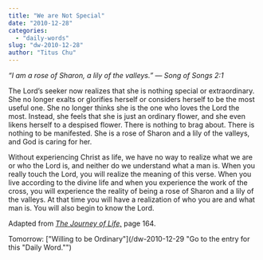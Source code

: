 ```yaml
---
title: "We are Not Special"
date: "2010-12-28"
categories: 
  - "daily-words"
slug: "dw-2010-12-28"
author: "Titus Chu"
---
```


_“I am a rose of Sharon, a lily of the valleys.” — Song of Songs 2:1_

The Lord’s seeker now realizes that she is nothing special or extraordinary. She no longer exalts or glorifies herself or considers herself to be the most useful one. She no longer thinks she is the one who loves the Lord the most. Instead, she feels that she is just an ordinary flower, and she even likens herself to a despised flower. There is nothing to brag about. There is nothing to be manifested. She is a rose of Sharon and a lily of the valleys, and God is caring for her.

Without experiencing Christ as life, we have no way to realize what we are or who the Lord is, and neither do we understand what a man is. When you really touch the Lord, you will realize the meaning of this verse. When you live according to the divine life and when you experience the work of the cross, you will experience the reality of being a rose of Sharon and a lily of the valleys. At that time you will have a realization of who you are and what man is. You will also begin to know the Lord.

Adapted from _[The Journey of Life,](/book-journey "Go to the listing for this book.")_ page 164.

Tomorrow: ["Willing to be Ordinary"](/dw-2010-12-29 "Go to the entry for this "Daily Word."")
